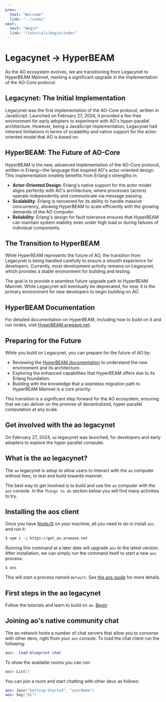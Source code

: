 ```yaml
---
prev:
  text: "Welcome"
  link: "../index"
next:
  text: "Begin"
  link: "/tutorials/begin/index"
---
```


# Legacynet → HyperBEAM

As the AO ecosystem evolves, we are transitioning from Legacynet to HyperBEAM Mainnet, marking a significant upgrade in the implementation of the AO-Core protocol.

## Legacynet: The Initial Implementation

Legacynet was the first implementation of the AO-Core protocol, written in JavaScript. Launched on February 27, 2024, it provided a fee-free environment for early adopters to experiment with AO's hyper-parallel architecture. However, being a JavaScript implementation, Legacynet had inherent limitations in terms of scalability and native support for the actor-oriented model that AO is based on.

## HyperBEAM: The Future of AO-Core

HyperBEAM is the new, advanced implementation of the AO-Core protocol, written in Erlang—the language that inspired AO's actor-oriented design. This implementation innately benefits from Erlang's strengths in:

- **Actor-Oriented Design**: Erlang's native support for the actor model aligns perfectly with AO's architecture, where processes (actors) operate independently and communicate via message passing.
- **Scalability**: Erlang is renowned for its ability to handle massive concurrency, allowing HyperBEAM to scale efficiently with the growing demands of the AO computer.
- **Reliability**: Erlang's design for fault tolerance ensures that HyperBEAM can maintain system stability even under high load or during failures of individual components.

## The Transition to HyperBEAM

While HyperBEAM represents the future of AO, the transition from Legacynet is being handled carefully to ensure a smooth experience for developers. Currently, most development activity remains on Legacynet, which provides a stable environment for building and testing.

The goal is to provide a seamless future upgrade path to HyperBEAM Mainnet. While Legacynet will eventually be deprecated, for now, it is the primary environment for new developers to begin building on AO.

## HyperBEAM Documentation

For detailed documentation on HyperBEAM, including how to build on it and run nodes, visit [HyperBEAM.arweave.net](https://hyperbeam.arweave.net).

## Preparing for the Future

While you build on Legacynet, you can prepare for the future of AO by:

- Reviewing the [HyperBEAM documentation](https://hyperbeam.arweave.net) to understand the new environment and its architecture.
- Exploring the enhanced capabilities that HyperBEAM offers due to its Erlang foundation.
- Building with the knowledge that a seamless migration path to HyperBEAM Mainnet is a core priority.

This transition is a significant step forward for the AO ecosystem, ensuring that we can deliver on the promise of decentralized, hyper-parallel computation at any scale.

## Get involved with the ao legacynet

On February 27, 2024, `ao` legacynet was launched, for developers and early adopters to explore the hyper parallel computer.

## What is the ao legacynet?

The `ao` legacynet is setup to allow users to interact with the `ao` computer without fees, to test and build towards mainnet.

The best way to get involved is to build and use the `ao` computer with the `aos` console.
In the `Things to do` section below you will find many activities to try.

## Installing the aos client

Once you have [NodeJS](https://nodejs.org) on your machine, all you need to do is install `aos` and run it:

```sh
$ npm i -g https://get_ao.arweave.net
```

Running this command at a later date will upgrade `aos` to the latest version.
After installation, we can simply run the command itself to start a new `aos` process:

```sh
$ aos
```

This will start a process named `default`. See [the aos guide](/guides/aos/index) for more details.

## First steps in the ao legacynet

Follow the tutorials and learn to build on `ao`. [Begin](/tutorials/begin/index)

## Joining ao's native community chat

The ao network hosts a number of chat servers that allow you to converse with other devs,
right from your `aos` console. To load the chat client run the following:

```lua
aos> .load-blueprint chat
```

To show the available rooms you can run:

```lua
aos> List()
```

You can join a room and start chatting with other devs as follows:

```lua
aos> Join("Getting-Started", "yourName")
aos> Say("Hi")
```
